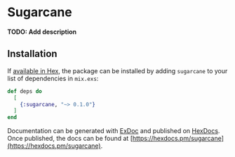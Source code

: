 # Sugarcane

**TODO: Add description**

## Installation

If [available in Hex](https://hex.pm/docs/publish), the package can be installed
by adding `sugarcane` to your list of dependencies in `mix.exs`:

```elixir
def deps do
  [
    {:sugarcane, "~> 0.1.0"}
  ]
end
```

Documentation can be generated with [ExDoc](https://github.com/elixir-lang/ex_doc)
and published on [HexDocs](https://hexdocs.pm). Once published, the docs can
be found at [https://hexdocs.pm/sugarcane](https://hexdocs.pm/sugarcane).

